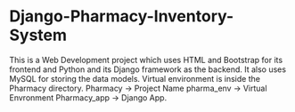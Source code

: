 # Django-Pharmacy-Inventory-System
This is a Web Development project which uses HTML and Bootstrap for its frontend and Python and its Django framework as the backend. It also uses MySQL for storing the data models.
Virtual environment is inside the Pharmacy directory. 
Pharmacy -> Project Name 
pharma_env -> Virtual Envronment
Pharmacy_app -> Django App.
